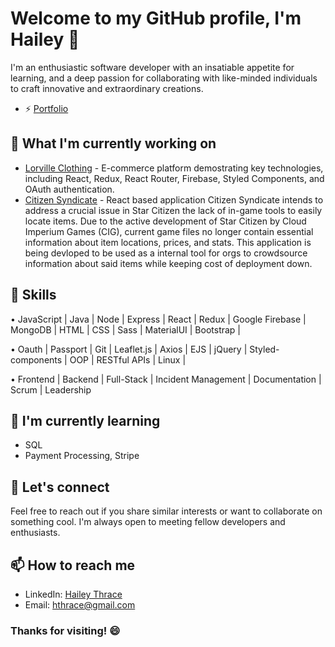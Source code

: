# Welcome to my GitHub profile, I'm Hailey 👋

I'm an enthusiastic software developer with an insatiable appetite for learning, and a deep passion for collaborating with like-minded individuals to craft innovative and extraordinary creations.

- ⚡ [Portfolio](https://hthrace.github.io/Portfolio/)

## 🚀 What I'm currently working on

- [Lorville Clothing](https://github.com/Hthrace/LorvilleClothing) - E-commerce platform demostrating key technologies, including React, Redux, React Router, Firebase, Styled Components, and OAuth authentication.
- [Citizen Syndicate](https://github.com/Hthrace/citizenSyndicate) - React based application Citizen Syndicate intends to address a crucial issue in Star Citizen the lack of in-game tools to easily locate items. Due to the active development of Star Citizen by Cloud Imperium Games (CIG), current game files no longer contain essential information about item locations, prices, and stats. This application is being devloped to be used as a internal tool for orgs to crowdsource information about said items while keeping cost of deployment down.

## 🔧 Skills

• JavaScript | Java | Node | Express | React | Redux | Google Firebase | MongoDB | HTML | CSS | Sass | MaterialUI | Bootstrap |

• Oauth | Passport | Git | Leaflet.js | Axios | EJS | jQuery | Styled-components | OOP | RESTful APIs | Linux |

• Frontend | Backend | Full-Stack | Incident Management | Documentation | Scrum | Leadership 

## 🌱 I'm currently learning

- SQL
- Payment Processing, Stripe

## 💬 Let's connect

Feel free to reach out if you share similar interests or want to collaborate on something cool. I'm always open to meeting fellow developers and enthusiasts.

## 📫 How to reach me

- LinkedIn: [Hailey Thrace ](https://www.linkedin.com/in/hthrace/)
- Email: [hthrace@gmail.com](mailto:hthrace@gmail.com)

### Thanks for visiting! 😄

<!--
**Hthrace/Hthrace** is a ✨ _special_ ✨ repository because its `README.md` (this file) appears on your GitHub profile.

Here are some ideas to get you started:

- 🔭 I’m currently working on ...
- 🌱 I’m currently learning ...
- 👯 I’m looking to collaborate on ...
- 🤔 I’m looking for help with ...
- 💬 Ask me about ...
- 📫 How to reach me: ...
- 😄 Pronouns: ...
- ⚡ Fun fact: ...
-->
